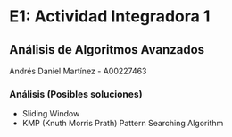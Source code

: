 # E1: Actividad Integradora 1 
## Análisis de Algoritmos Avanzados 

Andrés Daniel Martínez - A00227463

### Análisis (Posibles soluciones)
- Sliding Window 
- KMP (Knuth Morris Prath) Pattern Searching Algorithm 
